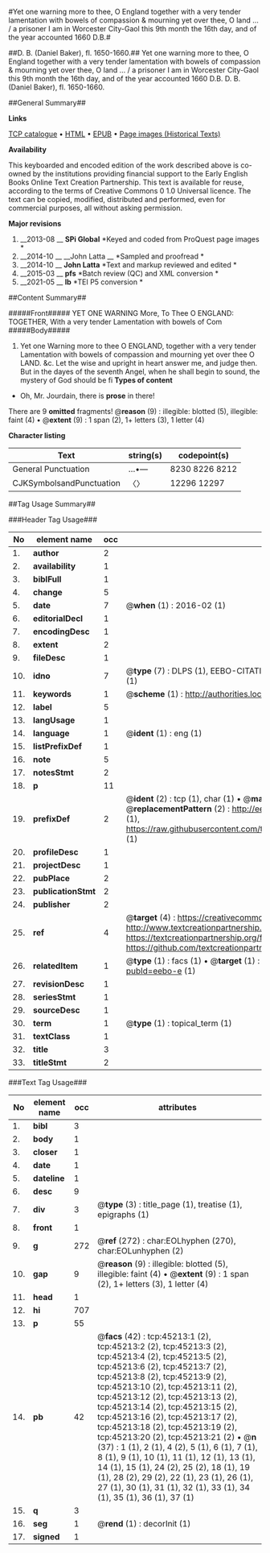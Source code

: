 #Yet one warning more to thee, O England together with a very tender lamentation with bowels of compassion & mourning yet over thee, O land ... / a prisoner I am in Worcester City-Gaol this 9th month the 16th day, and of the year accounted 1660 D.B.#

##D. B. (Daniel Baker), fl. 1650-1660.##
Yet one warning more to thee, O England together with a very tender lamentation with bowels of compassion & mourning yet over thee, O land ... / a prisoner I am in Worcester City-Gaol this 9th month the 16th day, and of the year accounted 1660 D.B.
D. B. (Daniel Baker), fl. 1650-1660.

##General Summary##

**Links**

[TCP catalogue](http://www.ota.ox.ac.uk/tcp/)  • 
[HTML](http://tei.it.ox.ac.uk/tcp/Texts-HTML/free/A29/A29651.html)  • 
[EPUB](http://tei.it.ox.ac.uk/tcp/Texts-EPUB/free/A29/A29651.epub) • 
[Page images (Historical Texts)](https://historicaltexts.jisc.ac.uk/eebo-10526181e)

**Availability**

This keyboarded and encoded edition of the work described above is co-owned by the
    institutions providing financial support to the Early English Books Online Text Creation
    Partnership. This text is available for reuse, according to the terms of  Creative Commons 0 1.0 Universal
    licence. The text can be copied, modified, distributed and performed, even for commercial
    purposes, all without asking permission.

**Major revisions**

1. __2013-08 __ __SPi Global__ *Keyed and coded from ProQuest page images *
1. __2014-10 __ __John Latta __ *Sampled and proofread *
1. __2014-10 __ __John Latta__ *Text and markup reviewed and edited *
1. __2015-03 __ __pfs__ *Batch review (QC) and XML conversion *
1. __2021-05 __ __lb__ *TEI P5 conversion *

##Content Summary##

#####Front#####
YET ONE WARNING More, To Thee O ENGLAND: TOGETHER, With a very tender Lamentation with bowels of Com
#####Body#####

1. Yet one Warning more to thee O ENGLAND, together with a very tender Lamentation with bowels of compassion and mourning yet over thee O LAND. &c. Let the wise and upright in heart answer me, and judge then.
But in the dayes of the seventh Angel, when he shall begin to sound, the mystery of God should be fi
**Types of content**

  * Oh, Mr. Jourdain, there is **prose** in there!

There are 9 **omitted** fragments! 
 @__reason__ (9) : illegible: blotted (5), illegible: faint (4)  •  @__extent__ (9) : 1 span (2), 1+ letters (3), 1 letter (4)

**Character listing**


|Text|string(s)|codepoint(s)|
|---|---|---|
|General Punctuation|…•—|8230 8226 8212|
|CJKSymbolsandPunctuation|〈〉|12296 12297|

##Tag Usage Summary##

###Header Tag Usage###

|No|element name|occ|attributes|
|---|---|---|---|
|1.|__author__|2||
|2.|__availability__|1||
|3.|__biblFull__|1||
|4.|__change__|5||
|5.|__date__|7| @__when__ (1) : 2016-02 (1)|
|6.|__editorialDecl__|1||
|7.|__encodingDesc__|1||
|8.|__extent__|2||
|9.|__fileDesc__|1||
|10.|__idno__|7| @__type__ (7) : DLPS (1), EEBO-CITATION (1), VID (1), EEBO-PROQUEST (1), STC (2), OCLC (1)|
|11.|__keywords__|1| @__scheme__ (1) : http://authorities.loc.gov/ (1)|
|12.|__label__|5||
|13.|__langUsage__|1||
|14.|__language__|1| @__ident__ (1) : eng (1)|
|15.|__listPrefixDef__|1||
|16.|__note__|5||
|17.|__notesStmt__|2||
|18.|__p__|11||
|19.|__prefixDef__|2| @__ident__ (2) : tcp (1), char (1)  •  @__matchPattern__ (2) : ([0-9\-]+):([0-9IVX]+) (1), (.+) (1)  •  @__replacementPattern__ (2) : http://eebo.chadwyck.com/downloadtiff?vid=$1&page=$2 (1), https://raw.githubusercontent.com/textcreationpartnership/Texts/master/tcpchars.xml#$1 (1)|
|20.|__profileDesc__|1||
|21.|__projectDesc__|1||
|22.|__pubPlace__|2||
|23.|__publicationStmt__|2||
|24.|__publisher__|2||
|25.|__ref__|4| @__target__ (4) : https://creativecommons.org/publicdomain/zero/1.0/ (1), http://www.textcreationpartnership.org/docs/. (1), https://textcreationpartnership.org/faq/#faq05 (1), https://github.com/textcreationpartnership (1)|
|26.|__relatedItem__|1| @__type__ (1) : facs (1)  •  @__target__ (1) : https://data.historicaltexts.jisc.ac.uk/view?pubId=eebo-e (1)|
|27.|__revisionDesc__|1||
|28.|__seriesStmt__|1||
|29.|__sourceDesc__|1||
|30.|__term__|1| @__type__ (1) : topical_term (1)|
|31.|__textClass__|1||
|32.|__title__|3||
|33.|__titleStmt__|2||


###Text Tag Usage###

|No|element name|occ|attributes|
|---|---|---|---|
|1.|__bibl__|3||
|2.|__body__|1||
|3.|__closer__|1||
|4.|__date__|1||
|5.|__dateline__|1||
|6.|__desc__|9||
|7.|__div__|3| @__type__ (3) : title_page (1), treatise (1), epigraphs (1)|
|8.|__front__|1||
|9.|__g__|272| @__ref__ (272) : char:EOLhyphen (270), char:EOLunhyphen (2)|
|10.|__gap__|9| @__reason__ (9) : illegible: blotted (5), illegible: faint (4)  •  @__extent__ (9) : 1 span (2), 1+ letters (3), 1 letter (4)|
|11.|__head__|1||
|12.|__hi__|707||
|13.|__p__|55||
|14.|__pb__|42| @__facs__ (42) : tcp:45213:1 (2), tcp:45213:2 (2), tcp:45213:3 (2), tcp:45213:4 (2), tcp:45213:5 (2), tcp:45213:6 (2), tcp:45213:7 (2), tcp:45213:8 (2), tcp:45213:9 (2), tcp:45213:10 (2), tcp:45213:11 (2), tcp:45213:12 (2), tcp:45213:13 (2), tcp:45213:14 (2), tcp:45213:15 (2), tcp:45213:16 (2), tcp:45213:17 (2), tcp:45213:18 (2), tcp:45213:19 (2), tcp:45213:20 (2), tcp:45213:21 (2)  •  @__n__ (37) : 1 (1), 2 (1), 4 (2), 5 (1), 6 (1), 7 (1), 8 (1), 9 (1), 10 (1), 11 (1), 12 (1), 13 (1), 14 (1), 15 (1), 24 (2), 25 (2), 18 (1), 19 (1), 28 (2), 29 (2), 22 (1), 23 (1), 26 (1), 27 (1), 30 (1), 31 (1), 32 (1), 33 (1), 34 (1), 35 (1), 36 (1), 37 (1)|
|15.|__q__|3||
|16.|__seg__|1| @__rend__ (1) : decorInit (1)|
|17.|__signed__|1||

